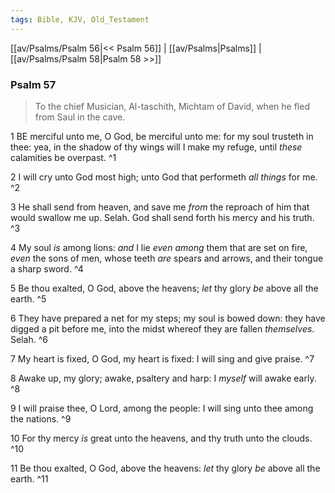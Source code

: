 ```yaml
---
tags: Bible, KJV, Old_Testament
---
```


[[av/Psalms/Psalm 56|<< Psalm 56]] | [[av/Psalms|Psalms]] | [[av/Psalms/Psalm 58|Psalm 58 >>]]

### Psalm 57

> To the chief Musician, Al-taschith, Michtam of David, when he fled from Saul in the cave.

1 BE merciful unto me, O God, be merciful unto me: for my soul trusteth in thee: yea, in the shadow of thy wings will I make my refuge, until _these_ calamities be overpast. ^1

2 I will cry unto God most high; unto God that performeth _all_ _things_ for me. ^2

3 He shall send from heaven, and save me _from_ the reproach of him that would swallow me up. Selah. God shall send forth his mercy and his truth. ^3

4 My soul _is_ among lions: _and_ I lie _even_ _among_ them that are set on fire, _even_ the sons of men, whose teeth _are_ spears and arrows, and their tongue a sharp sword. ^4

5 Be thou exalted, O God, above the heavens; _let_ thy glory _be_ above all the earth. ^5

6 They have prepared a net for my steps; my soul is bowed down: they have digged a pit before me, into the midst whereof they are fallen _themselves_. Selah. ^6

7 My heart is fixed, O God, my heart is fixed: I will sing and give praise. ^7

8 Awake up, my glory; awake, psaltery and harp: I _myself_ will awake early. ^8

9 I will praise thee, O Lord, among the people: I will sing unto thee among the nations. ^9

10 For thy mercy _is_ great unto the heavens, and thy truth unto the clouds. ^10

11 Be thou exalted, O God, above the heavens: _let_ thy glory _be_ above all the earth. ^11

